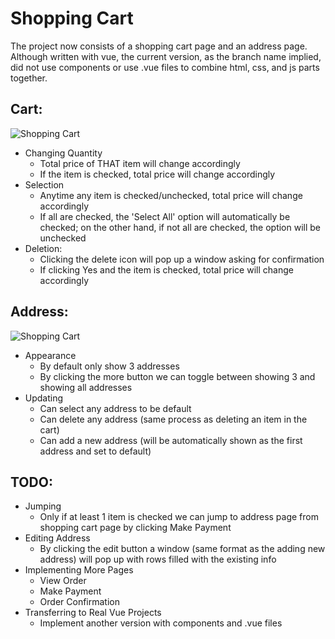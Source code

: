 # Shopping Cart

The project now consists of a shopping cart page and an address page.
Although written with vue, the current version, as the branch name implied, did not use components or use .vue files to combine html, css, and js parts together.

Cart:
-----
![Shopping Cart](https://raw.github.com/wenyiw/ShoppingCart/not-using-components/shoppingCart/img/cart.jpg)

* Changing Quantity
    * Total price of THAT item will change accordingly
    * If the item is checked, total price will change accordingly
* Selection
    * Anytime any item is checked/unchecked, total price will change accordingly
    * If all are checked, the 'Select All' option will automatically be checked; on the other hand, if not all are checked, the option will be unchecked
* Deletion:
    * Clicking the delete icon will pop up a window asking for confirmation
    * If clicking Yes and the item is checked, total price will change accordingly

Address:
-----
![Shopping Cart](https://raw.github.com/wenyiw/ShoppingCart/not-using-components/shoppingCart/img/address.jpg)

* Appearance
    * By default only show 3 addresses
    * By clicking the more button we can toggle between showing 3 and showing all addresses
* Updating
    * Can select any address to be default
    * Can delete any address (same process as deleting an item in the cart)
    * Can add a new address (will be automatically shown as the first address and set to default)

TODO:
---
* Jumping
    * Only if at least 1 item is checked we can jump to address page from shopping cart page by clicking Make Payment
* Editing Address
    * By clicking the edit button a window (same format as the adding new address) will pop up with rows filled with the existing info
* Implementing More Pages
    * View Order
    * Make Payment
    * Order Confirmation
* Transferring to Real Vue Projects
    * Implement another version with components and .vue files

    
